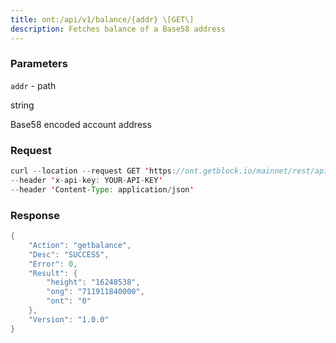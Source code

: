 ```yaml
---
title: ont:/api/v1/balance/{addr} \[GET\]
description: Fetches balance of a Base58 address
---
```


### Parameters


`addr` - path

string

Base58 encoded account address

### Request

``` java
curl --location --request GET 'https://ont.getblock.io/mainnet/rest/api/v1/balance/AQwyT6CWUNn8yKVdXpvi7wwWtEJnqri7vW' 
--header 'x-api-key: YOUR-API-KEY' 
--header 'Content-Type: application/json' 
```

###  Response

``` java
{
    "Action": "getbalance",
    "Desc": "SUCCESS",
    "Error": 0,
    "Result": {
        "height": "16248538",
        "ong": "711911840000",
        "ont": "0"
    },
    "Version": "1.0.0"
}
```


